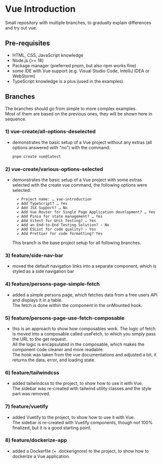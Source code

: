 # Vue Introduction

Small repository with multiple branches, to gradually explain differences and try out vue.  

## Pre-requisites

- HTML, CSS, JavaScript knowledge
- Node.js (>= 18)
- Package manager (preferred pnpm, but also npm works fine)
- some IDE with Vue support (e.g. Visual Studio Code, IntelliJ IDEA or WebStorm)
- TypeScript knowledge is a plus (used in the examples)

## Branches

The branches should go from simple to more complex examples.  
Most of them are based on the previous ones, they will be shown here in sequence.  

### 1) vue-create/all-options-deselected
- demonstrates the basic setup of a Vue project without any extras (all options answered with "no") with the command: 
  ```bash
  pnpm create vue@latest
  ``` 


### 2) vue-create/various-options-selected
- demonstrates the basic setup of a Vue project with some extras selected with the create vue command, the following options were selected:  
    ```
      ✔ Project name: … vue-introduction  
      ✔ Add TypeScript? … Yes
      ✔ Add JSX Support? … No
      ✔ Add Vue Router for Single Page Application development? … Yes
      ✔ Add Pinia for state management? … Yes
      ✔ Add Vitest for Unit Testing? … Yes
      ✔ Add an End-to-End Testing Solution? › No
      ✔ Add ESLint for code quality? › Yes
      ✔ Add Prettier for code formatting? Yes  
    ```
    This branch is the base project setup for all following branches.

### 3) feature/side-nav-bar
- moved the default navigation links into a separate component, which is styled as a side navigation bar

### 4) feature/persons-page-simple-fetch
- added a simple persons page, which fetches data from a free users API and displays it in a table.  
The fetch is done within the component in the onMounted hook.

### 5) feature/persons-page-use-fetch-composable
- this is an approach to show how composables work. The logic of fetch is moved into a composable called useFetch, to which you simply pass the URL to the get request.  
All the logic is encapsulated in the composable, which makes the component code cleaner and more readable.  
The hook was taken from the vue documentations and adjusted a bit, it returns the data, error, and loading state.

### 6) feature/tailwindcss
- added tailwindcss to the project, to show how to use it with Vue.  
The sidebar was re-created with tailwind utility classes and the style part was removed.

### 7) feature/vuetify
- added Vuetify to the project, to show how to use it with Vue.  
The sidebar is re-created with Vuetify components, though not 100% finalized, but it is a good starting point.

### 8) feature/dockerize-app
- added a Dockerfile (+ .dockerignore) to the project, to show how to dockerize a Vue application.

